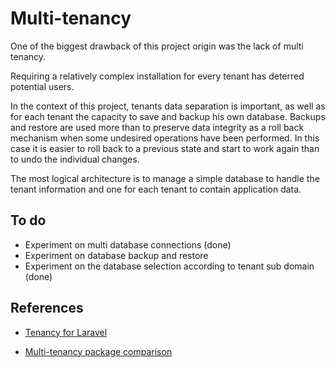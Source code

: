 # Multi-tenancy

One of the biggest drawback of this project origin was the lack of multi tenancy.

Requiring a relatively complex installation for every tenant has deterred potential users.

In the context of this project, tenants data separation is important, as well as for each tenant the capacity to save and backup his own database. Backups and restore are used more than to preserve data integrity as a roll back mechanism when some undesired operations have been performed. In this case it is easier to roll back to a previous state and start to work again than to undo the individual changes.

The most logical architecture is to manage a simple database to handle the tenant information and one for each tenant to contain application data.

## To do

* Experiment on multi database connections (done)
* Experiment on database backup and restore
* Experiment on the database selection according to tenant sub domain (done)

## References

* [Tenancy for Laravel](https://tenancyforlaravel.com/)

* [Multi-tenancy package comparison](https://tenancyforlaravel.com/docs/v3/package-comparison/)